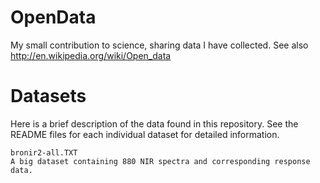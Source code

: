 OpenData
========
My small contribution to science, sharing data I have collected.
See also http://en.wikipedia.org/wiki/Open_data

Datasets
========
Here is a brief description of the data found in this repository. See the README files for 
each individual dataset for detailed information.

    bronir2-all.TXT
    A big dataset containing 880 NIR spectra and corresponding response data.
